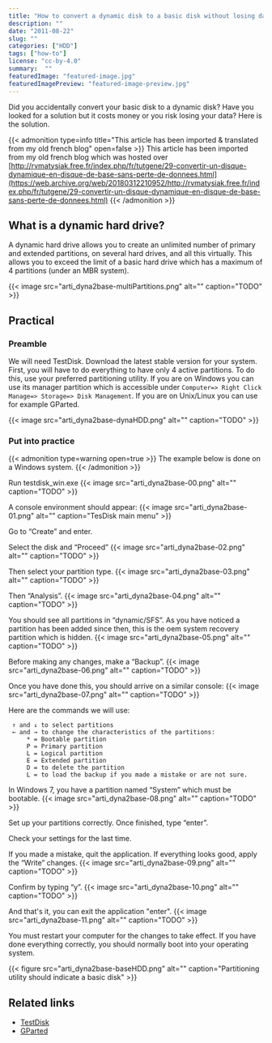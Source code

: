 ```yaml
---
title: "How to convert a dynamic disk to a basic disk without losing data"
description: ""
date: "2011-08-22"
slug: ""
categories: ["HDD"]
tags: ["how-to"]
license: "cc-by-4.0"
summary:  "" 
featuredImage: "featured-image.jpg"
featuredImagePreview: "featured-image-preview.jpg"
---
```


Did you accidentally convert your basic disk to a dynamic disk?
Have you looked for a solution but it costs money or you risk losing your data?
Here is the solution.

<!--more-->

{{< admonition type=info title="This article has been imported & translated from my old french blog" open=false >}}
This article has been imported from my old french blog which was hosted over [http://rvmatysiak.free.fr/index.php/fr/tutgene/29-convertir-un-disque-dynamique-en-disque-de-base-sans-perte-de-donnees.html](https://web.archive.org/web/20180312210952/http://rvmatysiak.free.fr/index.php/fr/tutgene/29-convertir-un-disque-dynamique-en-disque-de-base-sans-perte-de-donnees.html)
{{< /admonition >}}

## What is a dynamic hard drive?

A dynamic hard drive allows you to create an unlimited number of primary and extended partitions, on several hard drives, and all this virtually. This allows you to exceed the limit of a basic hard drive which has a maximum of 4 partitions (under an MBR system).

{{< image src="arti_dyna2base-multiPartitions.png" alt="" caption="TODO" >}}

## Practical

### Preamble

We will need TestDisk.
Download the latest stable version for your system.
First, you will have to do everything to have only 4 active partitions.
To do this, use your preferred partitioning utility. If you are on Windows you can use its manager
partition which is accessible under `Computer=> Right Click Manage=> Storage=> Disk Management`.
If you are on Unix/Linux you can use for example GParted.

{{< image src="arti_dyna2base-dynaHDD.png" alt="" caption="TODO" >}}

### Put into practice
{{< admonition type=warning open=true >}}
The example below is done on a Windows system.
{{< /admonition >}}

Run testdisk_win.exe
{{< image src="arti_dyna2base-00.png" alt="" caption="TODO" >}}

A console environment should appear:
{{< image src="arti_dyna2base-01.png" alt="" caption="TesDisk main menu" >}}

Go to “Create” and enter.

Select the disk and “Proceed”
{{< image src="arti_dyna2base-02.png" alt="" caption="TODO" >}}

Then select your partition type.
{{< image src="arti_dyna2base-03.png" alt="" caption="TODO" >}}

Then “Analysis”.
{{< image src="arti_dyna2base-04.png" alt="" caption="TODO" >}}

You should see all partitions in “dynamic/SFS”. As you have noticed a partition has been added since then, this is the oem system recovery partition which is hidden.
{{< image src="arti_dyna2base-05.png" alt="" caption="TODO" >}}

Before making any changes, make a “Backup”.
{{< image src="arti_dyna2base-06.png" alt="" caption="TODO" >}}

Once you have done this, you should arrive on a similar console:
{{< image src="arti_dyna2base-07.png" alt="" caption="TODO" >}}

Here are the commands we will use:

     ↑ and ↓ to select partitions
     ← and → to change the characteristics of the partitions:
         * = Bootable partition
         P = Primary partition
         L = Logical partition
         E = Extended partition
         D = to delete the partition
         L = to load the backup if you made a mistake or are not sure.

In Windows 7, you have a partition named “System” which must be bootable.
{{< image src="arti_dyna2base-08.png" alt="" caption="TODO" >}}

Set up your partitions correctly.
Once finished, type “enter”.

Check your settings for the last time.

If you made a mistake, quit the application.
If everything looks good, apply the “Write” changes.
{{< image src="arti_dyna2base-09.png" alt="" caption="TODO" >}}


Confirm by typing “y”.
{{< image src="arti_dyna2base-10.png" alt="" caption="TODO" >}}

And that's it, you can exit the application "enter".
{{< image src="arti_dyna2base-11.png" alt="" caption="TODO" >}}

You must restart your computer for the changes to take effect.
If you have done everything correctly, you should normally boot into your operating system.

{{< figure src="arti_dyna2base-baseHDD.png" alt="" caption="Partitioning utility should indicate a basic disk" >}}

## Related links

- [TestDisk](https://www.cgsecurity.org/wiki/TestDisk)
- [GParted](https://gparted.org/)
